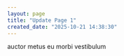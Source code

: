 ```yaml
---
layout: page
title: "Update Page 1"
created_date: "2025-10-21 14:38:30"
---
```


auctor metus eu morbi vestibulum 
